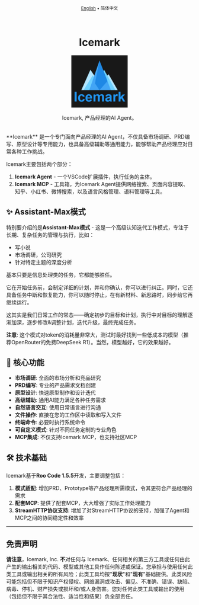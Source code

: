 <div align="center">
<sub>

[English](../../README.md) • 简体中文

</sub>
</div>
<br>
<div align="center">
  <h1>Icemark</h1>
  <p align="center">
  <img src="../../assets/icons/icemark-logo.png" width="30%" />
  </p>
  <p>Icemark, 产品经理的AI Agent。</p>
</div>
<br>
**Icemark** 是一个专门面向产品经理的AI Agent，不仅具备市场调研、PRD编写、原型设计等专用能力，也具备高级辅助等通用能力，能够帮助产品经理应对日常各种工作挑战。

Icemark主要包括两个部分：

1. **Icemark Agent** - 一个VSCode扩展插件，执行任务的主体。
2. **Icemark MCP** - 工具箱，为Icemark Agent提供网络搜索、页面内容提取、知乎、小红书、微博搜索，以及语言风格管理、语料管理等工具。

## ✨ Assistant-Max模式

特别要介绍的是**Assistant-Max模式** - 这是一个高级认知迭代工作模式，专注于长期、复杂任务的管理与执行，比如：

- 写小说
- 市场调研，公司研究
- 针对特定主题的深度分析

基本只要是信息处理类的任务，它都能够胜任。

它在开始任务前，会制定详细的计划，并和你确认，你可以进行纠正。同时，它还具备任务中断和恢复能力，你可以随时停止，在有新材料、新思路时，同步给它再继续运行。

这其实是我们日常工作的常态——确定初步的目标和计划，执行中对目标的理解逐渐加深，逐步修改&调整计划，迭代升级，最终完成任务。

**注意**: 这个模式对token的消耗量非常大，测试时最好找到一些低成本的模型（推荐OpenRouter的免费DeepSeek R1）。当然，模型越好，它的效果越好。

## 🔧 核心功能

- **市场调研**: 全面的市场分析和竞品研究
- **PRD编写**: 专业的产品需求文档创建
- **原型设计**: 快速原型制作和设计迭代
- **高级辅助**: 通用AI能力满足各种任务需求
- **自然语言交互**: 使用日常语言进行沟通
- **文件操作**: 直接在您的工作区中读取和写入文件
- **终端命令**: 必要时执行系统命令
- **可自定义模式**: 针对不同任务定制的专业角色
- **MCP集成**: 不仅支持Icemark MCP，也支持社区MCP

## 🛠 技术基础

Icemark基于**Roo Code 1.5.5**开发，主要调整包括：

1. **模式适配**: 增加PRD、Prototype等产品经理所需模式，令其更符合产品经理的需求
2. **配套MCP**: 提供了配套MCP，大大增强了实际工作处理能力
3. **StreamHTTP协议支持**: 增加了对StreamHTTP协议的支持，加强了Agent和MCP之间的协同稳定性和效率

---


## 免责声明

**请注意**，Icemark, Inc. **不**对任何与 Icemark、任何相关的第三方工具或任何由此产生的输出相关的代码、模型或其他工具作任何陈述或保证。您承担与使用任何此类工具或输出相关的所有风险；此类工具均按"**现状**"和"**现有**"基础提供。此类风险可能包括但不限于知识产权侵权、网络漏洞或攻击、偏见、不准确、错误、缺陷、病毒、停机、财产损失或损坏和/或人身伤害。您对任何此类工具或输出的使用（包括但不限于其合法性、适当性和结果）负全部责任。
